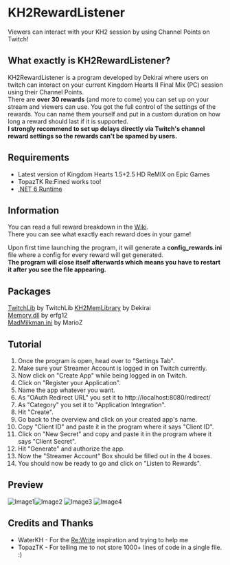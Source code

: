 


# KH2RewardListener

Viewers can interact with your KH2 session by using Channel Points on Twitch!

## What exactly is KH2RewardListener?
KH2RewardListener is a program developed by Dekirai where users on twitch can interact on your current Kingdom Hearts II Final Mix (PC) session using their Channel Points.  
There are **over 30 rewards** (and more to come) you can set up on your stream and viewers can use. 
You got the full control of the settings of the rewards. You can name them yourself and put in a custom duration on how long a reward should last if it is supported.  
**I strongly recommend to set up delays directly via Twitch's channel reward settings so the rewards can't be spamed by users.**

## Requirements

 - Latest version of Kingdom Hearts 1.5+2.5 HD ReMIX on Epic Games
 - TopazTK Re:Fined works too!
 - [.NET 6 Runtime](https://dotnet.microsoft.com/en-us/download/dotnet/6.0)

## Information
You can read a full reward breakdown in the [Wiki](https://github.com/Dekirai/KH2RewardListener/wiki/Rewards).    
There you can see what exactly each reward does in your game!  

Upon first time launching the program, it will generate a **config_rewards.ini** file where a config for every reward will get generated.  
**The program will close itself afterwards which means you have to restart it after you see the file appearing.**

## Packages
[TwitchLib](https://github.com/TwitchLib/TwitchLib)  by TwitchLib
[KH2MemLibrary](https://github.com/Dekirai/KHMemLibrary) by Dekirai  
[Memory.dll](https://github.com/erfg12/memory.dll) by erfg12  
[MadMilkman.ini](https://github.com/MarioZ/MadMilkman.Ini) by MarioZ  

## Tutorial

 1. Once the program is open, head over to "Settings Tab".
 2. Make sure your Streamer Account is logged in on Twitch currently.
 3. Now click on "Create App" while being logged in on Twitch.
 4. Click on "Register your Application".
 5. Name the app whatever you want.
 6. As "OAuth Redirect URL" you set it to http://localhost:8080/redirect/
 7. As "Category" you set it to "Application Integration".
 8. Hit "Create".  
 9. Go back to the overview and click on your created app's name.
 10. Copy "Client ID" and paste it in the program where it says "Client ID".
 11. Click on "New Secret" and copy and paste it in the program where it says "Client Secret".
 12. Hit "Generate" and authorize the app.
 13. Now the "Streamer Account" Box should be filled out in the 4 boxes.
 14. You should now be ready to go and click on "Listen to Rewards".

## Preview

![Image1](https://i.imgur.com/YwHbhPO.png)![Image2](https://i.imgur.com/gemrJC4.png) ![Image3](https://i.imgur.com/ffUnPgZ.png) ![Image4](https://i.imgur.com/45R5hFP.png)

## Credits and Thanks
 - WaterKH - For the [Re:Write](https://github.com/WaterKH/ReWrite) inspiration and trying to help me
 - TopazTK - For telling me to not store 1000+ lines of code in a single file. :)
